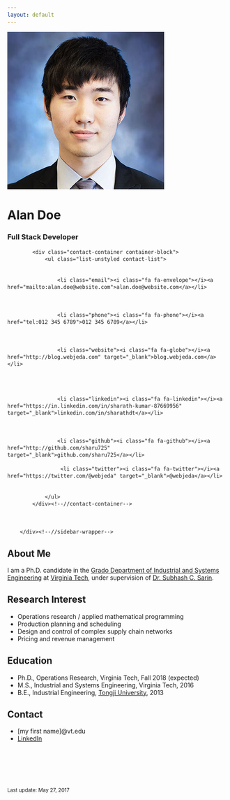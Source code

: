 ```yaml
---
layout: default
---
```


<div class="sidebar-wrapper">
            <div class="profile-container">
                <img class="profile-img" src="F_Sun.jpg" alt="profile picture" />
                <h1 class="name">Alan Doe</h1>
                <h3 class="tagline">Full Stack Developer</h3>
            </div><!--//profile-container-->
            
            <div class="contact-container container-block">
                <ul class="list-unstyled contact-list">
                   
                   
                    <li class="email"><i class="fa fa-envelope"></i><a href="mailto:alan.doe@website.com">alan.doe@website.com</a></li>
                   
                    
                   
                    <li class="phone"><i class="fa fa-phone"></i><a href="tel:012 345 6789">012 345 6789</a></li>
                   
                    
                    
                    <li class="website"><i class="fa fa-globe"></i><a href="http://blog.webjeda.com" target="_blank">blog.webjeda.com</a></li>
                    
                    
                    
                    
                    <li class="linkedin"><i class="fa fa-linkedin"></i><a href="https://in.linkedin.com/in/sharath-kumar-87669956" target="_blank">linkedin.com/in/sharathdt</a></li>
                   
                    
                    
                    <li class="github"><i class="fa fa-github"></i><a href="http://github.com/sharu725" target="_blank">github.com/sharu725</a></li>
                    
                     <li class="twitter"><i class="fa fa-twitter"></i><a href="https://twitter.com/@webjeda" target="_blank">@webjeda</a></li>
                   
                    
                </ul>
            </div><!--//contact-container-->

        
            
        </div><!--//sidebar-wrapper-->

## About Me

I am a Ph.D. candidate in the [Grado Department of Industrial and Systems Engineering](http://www.ise.vt.edu/) at [Virginia Tech](http://www.vt.edu/), under supervision of [Dr. Subhash C. Sarin](http://www.ise.vt.edu/People/Faculty/Bios/Sarin_bio.html).  

## Research Interest

* Operations research / applied mathematical programming 
* Production planning and scheduling
* Design and control of complex supply chain networks
* Pricing and revenue management

## Education

* Ph.D., Operations Research, Virginia Tech, Fall 2018 (expected)
* M.S., Industrial and Systems Engineering, Virginia Tech, 2016
* B.E., Industrial Engineering, [Tongji University](http://www.tongji.edu.cn/), 2013

## Contact

* [my first name]@vt.edu
* [LinkedIn](https://www.linkedin.com/in/fangzhousun)



<br><br><br><br>

<sub>Last update: May 27, 2017</sub>

<br><br>


